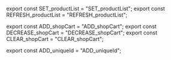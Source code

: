 export const SET_productList = "SET_productList";
export const REFRESH_productList = "REFRESH_productList";


export const ADD_shopCart = "ADD_shopCart";
export const DECREASE_shopCart = "DECREASE_shopCart";
export const CLEAR_shopCart = "CLEAR_shopCart";


export const ADD_uniqueId = "ADD_uniqueId";
